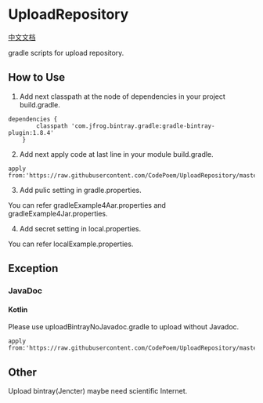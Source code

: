 # UploadRepository 

[中文文档](README_CN.md)

gradle scripts for upload repository.


## How to Use

1. Add next classpath at the node of dependencies in your project build.gradle.

```
dependencies {
        classpath 'com.jfrog.bintray.gradle:gradle-bintray-plugin:1.8.4'
    }
``` 

2. Add next apply code at last line in your module build.gradle.

```
apply from:'https://raw.githubusercontent.com/CodePoem/UploadRepository/master/bintray/uploadBintray.gradle'
```

3. Add pulic setting in gradle.properties.

You can refer gradleExample4Aar.properties and gradleExample4Jar.properties.

4. Add secret setting in local.properties.

You can refer localExample.properties.

## Exception

### JavaDoc

####  Kotlin

Please use uploadBintrayNoJavadoc.gradle to upload without Javadoc.

```
apply from:'https://raw.githubusercontent.com/CodePoem/UploadRepository/master/bintray/uploadBintrayNoJavadoc.gradle'
```

## Other

Upload bintray(Jencter) maybe need scientific Internet.